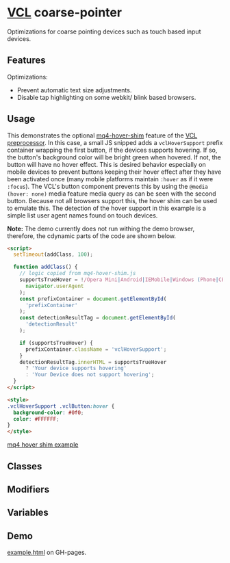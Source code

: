 # [VCL](https://github.com/vcl/vcl/doc) coarse-pointer

Optimizations for coarse pointing devices such as touch based input devices.

## Features

Optimizations:

- Prevent automatic text size adjustments.
- Disable tap highlighting on some webkit/ blink based browsers.

## Usage

This demonstrates the optional [mq4-hover-shim](https://github.com/twbs/mq4-hover-shim)
feature of the [VCL preprocessor](https://github.com/vcl/preprocessor).
In this case, a small JS snipped adds a `vclHoverSupport` prefix container
wrapping the first button, if the devices supports hovering.
If so, the button's background color will be bright green when hovered.
If not, the button will have no hover effect. This is desired behavior
especially on mobile devices to prevent buttons keeping their hover effect
after they have been activated once (many mobile platforms maintain `:hover`
as if it were `:focus`). The VCL's button component prevents this by using
the `@media (hover: none)` media feature media query as can be seen with the
second button. Because not all browsers support this, the hover shim can be used
to emulate this. The detection of the hover support in this example is a simple
list user agent names found on touch devices.

**Note:** The demo currently does not run withing the demo browser, therefore,
the cdynamic parts of the code are shown below.

```html
<script>
  setTimeout(addClass, 100);

  function addClass() {
    // logic copied from mq4-hover-shim.js
    supportsTrueHover = !/Opera Mini|Android|IEMobile|Windows (Phone|CE)|(XBL|Zune)WP7/.test(
      navigator.userAgent
    );
    const prefixContainer = document.getElementById(
      'prefixContainer'
    );
    const detectionResultTag = document.getElementById(
      'detectionResult'
    );

    if (supportsTrueHover) {
      prefixContainer.className = 'vclHoverSupport';
    }
    detectionResultTag.innerHTML = supportsTrueHover
      ? 'Your device supports hovering'
      : 'Your Device does not support hovering';
  }
</script>

<style>
.vclHoverSupport .vclButton:hover {
  background-color: #0f0;
  color: #FFFFFF;
}
</style>
```

[mq4 hover shim example](/demo/example.html)

## Classes

## Modifiers

## Variables

## Demo

[example.html](/demo/example.html) on GH-pages.
